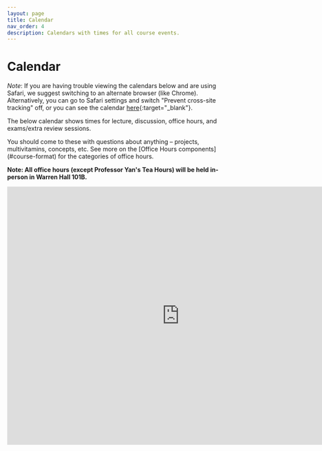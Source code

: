 ```yaml
---
layout: page
title: Calendar
nav_order: 4
description: Calendars with times for all course events.
---
```


# Calendar

_Note_: If you are having trouble viewing the calendars below and are using Safari, we suggest switching to an alternate browser (like Chrome). Alternatively, you can go to Safari settings and switch "Prevent cross-site tracking" off, or you can see the calendar [here](https://calendar.google.com/calendar/embed?height=600&wkst=1&bgcolor=%23ffffff&ctz=America%2FLos_Angeles&src=ZGF0YTEwMUBiZXJrZWxleS5lZHU&src=Y180NTdhODJkYzdiZTYyYTI2ODhmODcxODUzMGFjNDdhYTAxODg1NDJkNDZmZTBiY2EyOGEyNTU4Y2JmZThlMmI1QGdyb3VwLmNhbGVuZGFyLmdvb2dsZS5jb20&src=Y19jMjU1ODA2YWMzN2Q0ZmQwNjgxMWUwNWYyNWNhZGUwZmZlMDYyOThjZDZjYjIyODM0YzJkY2ZmZGJhNDM0ZDdiQGdyb3VwLmNhbGVuZGFyLmdvb2dsZS5jb20&src=ZW4udXNhI2hvbGlkYXlAZ3JvdXAudi5jYWxlbmRhci5nb29nbGUuY29t&color=%23039BE5&color=%23EF6C00&color=%23009688&color=%230B8043){:target="\_blank"}.


The below calendar shows times for lecture, discussion, office hours, and exams/extra review sessions.
<!--In-person office hours are in <span style="color:blue">**blue**</span>, click on each event to see which GSI and/or reader is running each office hour time. --> You should come to these with questions about anything – projects, multivitamins, concepts, etc. See more on the [Office Hours components](#course-format) for the categories of office hours.

**Note: All office hours (except Professor Yan's Tea Hours) will be held in-person in Warren Hall 101B.**

<iframe src="https://calendar.google.com/calendar/embed?height=600&wkst=1&bgcolor=%23ffffff&ctz=America%2FLos_Angeles&src=ZGF0YTEwMUBiZXJrZWxleS5lZHU&src=Y180NTdhODJkYzdiZTYyYTI2ODhmODcxODUzMGFjNDdhYTAxODg1NDJkNDZmZTBiY2EyOGEyNTU4Y2JmZThlMmI1QGdyb3VwLmNhbGVuZGFyLmdvb2dsZS5jb20&src=Y19jMjU1ODA2YWMzN2Q0ZmQwNjgxMWUwNWYyNWNhZGUwZmZlMDYyOThjZDZjYjIyODM0YzJkY2ZmZGJhNDM0ZDdiQGdyb3VwLmNhbGVuZGFyLmdvb2dsZS5jb20&src=ZW4udXNhI2hvbGlkYXlAZ3JvdXAudi5jYWxlbmRhci5nb29nbGUuY29t&color=%23039BE5&color=%23EF6C00&color=%23009688&color=%230B8043" style="border-width:0" width="800" height="600" frameborder="0" scrolling="no"></iframe>
